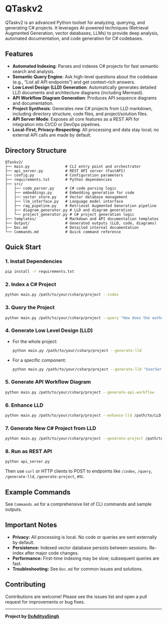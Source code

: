 # QTaskv2

QTaskv2 is an advanced Python toolset for analyzing, querying, and generating C# projects. It leverages AI-powered techniques (Retrieval Augmented Generation, vector databases, LLMs) to provide deep analysis, automated documentation, and code generation for C# codebases.

## Features

- **Automated Indexing**: Parses and indexes C# projects for fast semantic search and analysis.
- **Semantic Query Engine**: Ask high-level questions about the codebase (e.g., “List all API endpoints”) and get context-rich answers.
- **Low Level Design (LLD) Generation**: Automatically generates detailed LLD documents and architecture diagrams (including Mermaid).
- **API Workflow Diagram Generation**: Produces API sequence diagrams and documentation.
- **Project Synthesis**: Generates new C# projects from LLD markdown, including directory structure, code files, and project/solution files.
- **API Server Mode**: Exposes all core features as a REST API for integration into CI/CD or DevOps pipelines.
- **Local-First, Privacy-Respecting**: All processing and data stay local; no external API calls are made by default.

## Directory Structure

```
QTaskv2/
├── main.py                # CLI entry point and orchestrator
├── api_server.py          # REST API server (FastAPI)
├── config.py              # Configuration parameters
├── requirements.txt       # Python dependencies
├── src/
│   ├── code_parser.py     # C# code parsing logic
│   ├── embeddings.py      # Embedding generation for code
│   ├── vector_store.py    # Vector database management
│   ├── llm_interface.py   # Language model interface
│   ├── rag_pipeline.py    # Retrieval Augmented Generation pipeline
│   ├── diagram_generator.py # LLD and diagram generation
│   └── project_generator.py # C# project generation logic
├── templates/             # Markdown and API documentation templates
├── Output/                # Generated outputs (LLD, code, diagrams)
├── Doc.md                 # Detailed internal documentation
└── Commands.md            # Quick command reference
```

## Quick Start

### 1. Install Dependencies

```bash
pip install -r requirements.txt
```

### 2. Index a C# Project

```bash
python main.py /path/to/your/csharp/project --index
```

### 3. Query the Project

```bash
python main.py /path/to/your/csharp/project --query "How does the authentication system work?"
```

### 4. Generate Low Level Design (LLD)

- For the whole project:
    ```bash
    python main.py /path/to/your/csharp/project --generate-lld
    ```
- For a specific component:
    ```bash
    python main.py /path/to/your/csharp/project --generate-lld "UserService"
    ```

### 5. Generate API Workflow Diagram

```bash
python main.py /path/to/your/csharp/project --generate-api-workflow
```

### 6. Enhance LLD

```bash
python main.py /path/to/your/csharp/project --enhance-lld /path/to/LLD.md
```

### 7. Generate New C# Project from LLD

```bash
python main.py /path/to/your/csharp/project --generate-project /path/to/lld.md /path/to/output
```

### 8. Run as REST API

```bash
python api_server.py
```

Then use `curl` or HTTP clients to POST to endpoints like `/index`, `/query`, `/generate-lld`, `/generate-project`, etc.

## Example Commands

See `Commands.md` for a comprehensive list of CLI commands and sample outputs.

## Important Notes

- **Privacy:** All processing is local. No code or queries are sent externally by default.
- **Persistence:** Indexed vector database persists between sessions. Re-index after major code changes.
- **Performance:** First-time indexing may be slow; subsequent queries are fast.
- **Troubleshooting:** See `Doc.md` for common issues and solutions.

## Contributing

Contributions are welcome! Please see the issues list and open a pull request for improvements or bug fixes.

---

**Project by [0xAdityaSingh](https://github.com/0xAdityaSingh)**
